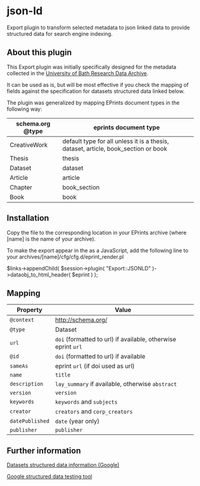 # json-ld
Export plugin to transform selected metadata to json linked data to provide structured data for search engine indexing.

## About this plugin

This Export plugin was initially specifically designed for the metadata collected in the [University of Bath Research Data Archive](http://researchdata.bath.ac.uk/).

It can be used as is, but will be most effective if you check the mapping of fields against the specification for datasets structured data linked below.

The plugin was generalized by mapping EPrints document types in the following way:

| schema.org @type | eprints document type |
| ---------------- | ----------------------|
| CreativeWork | default type for all unless it is a thesis, dataset, article, book_section or book |
| Thesis | thesis |
| Dataset | dataset |
| Article | article |
| Chapter | book_section |
| Book | book |


## Installation

Copy the file to the corresponding location in your EPrints archive (where [name] is the name of your archive).

To make the export appear in the <head> as a JavaScript, add the following line to your archives/[name]/cfg/cfg.d/eprint_render.pl

$links->appendChild( $session->plugin( "Export::JSONLD" )->dataobj_to_html_header( $eprint ) );

## Mapping

| Property | Value |
| -------- | ----- |
| `@context` | http://schema.org/ |
| `@type` | Dataset |
| `url` | `doi` (formatted to url) if available, otherwise eprint `url` |
| `@id` | `doi` (formatted to url) if available |
| `sameAs` | eprint `url` (if doi used as url) |
| `name` | `title` |
| `description` | `lay_summary` if available, otherwise `abstract` |
| `version` | `version` |
| `keywords` | `keywords` and `subjects` |
| `creator` | `creators` and `corp_creators` |
| `datePublished` | `date` (year only) |
| `publisher` | `publisher` |

## Further information

[Datasets structured data information (Google)](https://developers.google.com/search/docs/data-types/datasets)

[Google structured data testing tool](https://search.google.com/structured-data/testing-tool)
